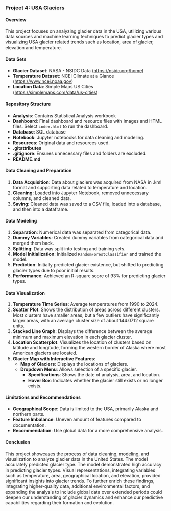 ### Project 4: USA Glaciers

#### Overview
This project focuses on analyzing glacier data in the USA, utilizing various data sources and machine learning techniques to predict glacier types and visualizing USA glacier related trends such as location, area of glacier, elevation and temperature.

#### Data Sets
- **Glacier Dataset**: NASA - NSIDC Data (https://nsidc.org/home)
- **Temperature Dataset**: NCEI Climate at a Glance (https://www.ncei.noaa.gov)
- **Location Data**: Simple Maps US Cities (https://simplemaps.com/data/us-cities)

#### Repository Structure
- **Analysis**: Contains Statistical Analysis workbook
- **Dashboard**: Final dashboard and resource files with images and HTML files. Select `index.html` to run the dashboard.
- **Database**: SQL database
- **Notebook**: Jupyter notebooks for data cleaning and modeling.
- **Resources**: Original data and resources used.
- **.gitattributes**
- **.gitignore**: Ensures unnecessary files and folders are excluded.
- **README.md**

#### Data Cleaning and Preparation
1. **Data Acquisition**: Data about glaciers was acquired from NASA in .kml format and supporting data related to temperature and location.
2. **Cleaning**: Loaded into Jupyter Notebook, removed unnecessary columns, and cleaned data.
3. **Saving**: Cleaned data was saved to a CSV file, loaded into a database, and then into a dataframe.

#### Data Modeling
1. **Separation**: Numerical data was separated from categorical data.
2. **Dummy Variables**: Created dummy variables from categorical data and merged them back.
3. **Splitting**: Data was split into testing and training sets.
4. **Model Initialization**: Initialized `RandomForestClassifier` and trained the model.
5. **Prediction**: Initially predicted glacier existence, but shifted to predicting glacier types due to poor initial results.
6. **Performance**: Achieved an R-square score of 93% for predicting glacier types.

#### Data Visualization
1. **Temperature Time Series**: Average temperatures from 1990 to 2024.
2. **Scatter Plot**: Shows the distribution of areas across different clusters. Most clusters have smaller areas, but a few outliers have significantly larger areas, with an average cluster size of about 144.0712 square units.
3. **Stacked Line Graph**: Displays the difference between the average minimum and maximum elevation in each glacier cluster.
4. **Location Scatterplot**: Visualizes the location of clusters based on latitude and longitude, forming the western border of Alaska where most American glaciers are located.
5. **Glacier Map with Interactive Features**:
   - **Map of Glaciers**: Displays the locations of glaciers.
   - **Dropdown Menu**: Allows selection of a specific glacier.
     - **Specifications**: Shows the date of analysis, area, and location.
     - **Hover Box**: Indicates whether the glacier still exists or no longer exists.

#### Limitations and Recommendations
- **Geographical Scope**: Data is limited to the USA, primarily Alaska and northern parts.
- **Feature Imbalance**: Uneven amount of features compared to documentation.
- **Recommendation**: Use global data for a more comprehensive analysis.

#### Conclusion
This project showcases the process of data cleaning, modeling, and visualization to analyze glacier data in the United States. The model accurately predicted glacier type. The model demonstrated high accuracy in predicting glacier types. Visual representations, integrating variables such as temperature, area, geographical location, and elevation, provided significant insights into glacier trends. To further enrich these findings, integrating higher-quality data, additional environmental factors, and expanding the analysis to include global data over extended periods could deepen our understanding of glacier dynamics and enhance our predictive capabilities regarding their formation and evolution.
